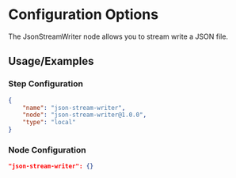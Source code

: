 # Configuration Options
The JsonStreamWriter node allows you to stream write a JSON file.

## Usage/Examples
### Step Configuration

```json
{
    "name": "json-stream-writer",
    "node": "json-stream-writer@1.0.0",
    "type": "local"
}
```

### Node Configuration

```json
"json-stream-writer": {}
```


